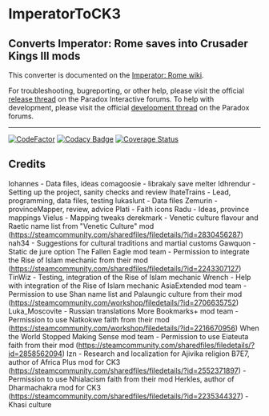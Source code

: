 # ImperatorToCK3
## Converts Imperator: Rome saves into Crusader Kings III mods

This converter is documented on the [Imperator: Rome wiki](https://imperator.paradoxwikis.com/Imperator_To_CK3_Converter).

For troubleshooting, bugreporting, or other help, please visit the official [release thread](https://forum.paradoxplaza.com/forum/threads/imperator-to-ck3-release-thread.1415172/) on the Paradox Interactive forums.
To help with development, please visit the official [development thread](https://forum.paradoxplaza.com/forum/threads/imperator-to-ck3-development-thread.1415175/) on the Paradox forums.

---

[![CodeFactor](https://www.codefactor.io/repository/github/paradoxgameconverters/imperatortock3/badge/master)](https://www.codefactor.io/repository/github/paradoxgameconverters/imperatortock3/overview/master)
[![Codacy Badge](https://app.codacy.com/project/badge/Grade/8a9f106c7b9a43faa37ad74b5897edc5)](https://www.codacy.com/gh/ParadoxGameConverters/ImperatorToCK3/dashboard?utm_source=github.com&amp;utm_medium=referral&amp;utm_content=ParadoxGameConverters/ImperatorToCK3&amp;utm_campaign=Badge_Grade)
[![Coverage Status](https://coveralls.io/repos/github/ParadoxGameConverters/ImperatorToCK3/badge.svg?branch=master)](https://coveralls.io/github/ParadoxGameConverters/ImperatorToCK3?branch=master)

## Credits
Iohannes - Data files, ideas
comagoosie - librakaly save melter
Idhrendur - Setting up the project, sanity checks and review
IhateTrains - Lead, programming, data files, testing
lukaslunt - Data files
Zemurin - provinceMapper, review, advice
Plati - Faith icons
Radu - Ideas, province mappings
Vielus - Mapping tweaks
derekmark - Venetic culture flavour and Raetic name list from "Venetic Culture" mod (https://steamcommunity.com/sharedfiles/filedetails/?id=2830456287)
nah34 - Suggestions for cultural traditions and martial customs
Gawquon - Static de jure option
The Fallen Eagle mod team - Permission to integrate the Rise of Islam mechanic from their mod (https://steamcommunity.com/sharedfiles/filedetails/?id=2243307127)
TinWiz - Testing, integration of the Rise of Islam mechanic
Wrench - Help with integration of the Rise of Islam mechanic
AsiaExtended mod team - Permission to use Shan name list and Palaungic culture from their mod (https://steamcommunity.com/workshop/filedetails/?id=2706635752)
Luka_Moscovite - Russian translations
More Bookmarks+ mod team - Permission to use Natkokwe faith from their mod (https://steamcommunity.com/workshop/filedetails/?id=2216670956)
When the World Stopped Making Sense mod team - Permission to use Eiateuta faith from their mod (https://steamcommunity.com/sharedfiles/filedetails/?id=2858562094)
Izn - Research and localization for Ajivika religion
B7E7, author of Africa Plus mod for CK3 (https://steamcommunity.com/sharedfiles/filedetails/?id=2552371897) - Permission to use Nhialacism faith from their mod
Herkles, author of Dharmachakra mod for CK3 (https://steamcommunity.com/sharedfiles/filedetails/?id=2235344327) - Khasi culture
